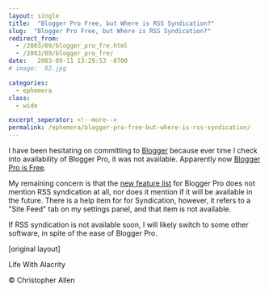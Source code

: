 ```yaml
---
layout: single
title:  "Blogger Pro Free, but Where is RSS Syndication?"
slug:  "Blogger Pro Free, but Where is RSS Syndication?"
redirect_from:
  - /2003/09/blogger_pro_fre.html
  - /2003/09/blogger_pro_fre/
date:   2003-09-11 13:29:53 -0700
# image:  02.jpg

categories:
  - ephemera
class:
  - wide

excerpt_seperator: <!--more-->
permalink: /ephemera/blogger-pro-free-but-where-is-rss-syndication/
---
```


I have been hesitating on committing to [Blogger](http://www.blogger.com) because ever time I check into availability of Blogger Pro, it was not available. Apparently now [Blogger Pro is Free](http://new.blogger.com/feature_giveaway/pro_email.pyra).

My remaining concern is that the [new feature list](http://new.blogger.com/feature_giveaway/announcement.pyra) for Blogger Pro does not mention RSS syndication at all, nor does it mention if it will be available in the future. There is a help item for for Syndication, however, it refers to a "Site Feed" tab on my settings panel, and that item is not available.

If RSS syndication is not available soon, I will likely switch to some other software, in spite of the ease of Blogger Pro.

[original layout]


Life With Alacrity

© Christopher Allen